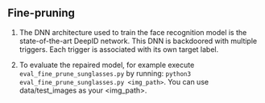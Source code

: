 ## Fine-pruning

1. The DNN architecture used to train the face recognition model is the state-of-the-art DeepID network. 
This DNN is backdoored with multiple triggers. Each trigger is associated with its own target label. 

2. To evaluate the repaired model, for example execute `eval_fine_prune_sunglasses.py` 
by running: `python3 eval_fine_prune_sunglasses.py <img_path>`.
You can use data/test_images as your <img_path>.

